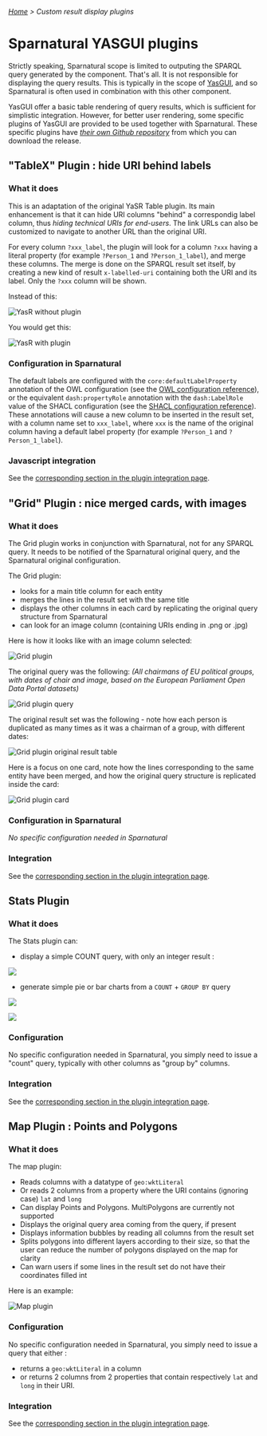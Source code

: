 _[Home](index.html) > Custom result display plugins_


# Sparnatural YASGUI plugins

Strictly speaking, Sparnatural scope is limited to outputing the SPARQL query generated by the component. That's all. It is not responsible for displaying the query results. This is typically in the scope of [YasGUI](https://triply.cc/docs/yasgui/), and so Sparnatural is often used in combination with this other component.

YasGUI offer a basic table rendering of query results, which is sufficient for simplistic integration. However, for better user rendering, some specific plugins of YasGUI are provided to be used together with Sparnatural. These specific plugins have *[their own Github repository](https://github.com/sparna-git/Sparnatural-yasgui-plugins)* from which you can download the release.

## "TableX" Plugin : hide URI behind labels

### What it does


This is an adaptation of the original YaSR Table plugin. Its main enhancement is that it can hide URI columns "behind" a correspondig label column, thus *hiding technical URIs for end-users*. The link URLs can also be customized to navigate to another URL than the original URI.

For every column `?xxx_label`, the plugin will look for a column `?xxx` having a literal property (for example `?Person_1` and `?Person_1_label`), and merge these columns. The merge is done on the SPARQL result set itself, by creating a new kind of result `x-labelled-uri` containing both the URI and its label. Only the `?xxx` column will be shown.

Instead of this:

![YasR without plugin](/assets/images/yasr-without-plugin.png)

You would get this:

![YasR with plugin](/assets/images/yasr-with-plugin.png)


### Configuration in Sparnatural

The default labels are configured with the `core:defaultLabelProperty` annotation of the OWL configuration (see the [OWL configuration reference](OWL-based-configuration.md)), or the equivalent `dash:propertyRole` annotation with the `dash:LabelRole` value of the SHACL configuration (see the [SHACL configuration reference](SHACL-based-configuration.md)). These annotations will cause a new column to be inserted in the result set, with a column name set to `xxx_label`, where `xxx` is the name of the original column having a default label property (for example `?Person_1` and `?Person_1_label`).


### Javascript integration

See the [corresponding section in the plugin integration page](https://docs.sparnatural.eu/YasGUI-plugins-integration.html#tablex-plugin).

## "Grid" Plugin : nice merged cards, with images

### What it does

The Grid plugin works in conjunction with Sparnatural, not for any SPARQL query. It needs to be notified of the Sparnatural original query, and the Sparnatural original configuration.

The Grid plugin:

- looks for a main title column for each entity
- merges the lines in the result set with the same title
- displays the other columns in each card by replicating the original query structure from Sparnatural
- can look for an image column (containing URIs ending in .png or .jpg)

Here is how it looks like with an image column selected:

![Grid plugin](https://github.com/sparna-git/Sparnatural-yasgui-plugins/raw/main/docs/images/grid-1.png)

The original query was the following: _(All chairmans of EU political groups, with dates of chair and image, based on the European Parliament Open Data Portal datasets)_

![Grid plugin query](https://github.com/sparna-git/Sparnatural-yasgui-plugins/raw/main/docs/images/grid-3.png)

The original result set was the following - note how each person is duplicated as many times as it was a chairman of a group, with different dates:

![Grid plugin original result table](https://github.com/sparna-git/Sparnatural-yasgui-plugins/raw/main/docs/images/grid-4.png)

Here is a focus on one card, note how the lines corresponding to the same entity have been merged, and how the original query structure is replicated inside the card:

![Grid plugin card](https://github.com/sparna-git/Sparnatural-yasgui-plugins/raw/main/docs/images/grid-2.png)

### Configuration in Sparnatural

_No specific configuration needed in Sparnatural_

### Integration

See the [corresponding section in the plugin integration page](https://docs.sparnatural.eu/YasGUI-plugins-integration.html#grid-plugin).

## Stats Plugin

### What it does

The Stats plugin can:
- display a simple COUNT query, with only an integer result :

![](https://github.com/sparna-git/Sparnatural-yasgui-plugins/raw/main/docs/images/stats-1.png)

- generate simple pie or bar charts from a `COUNT` + `GROUP BY` query

![](https://github.com/sparna-git/Sparnatural-yasgui-plugins/raw/main/docs/images/stats-2.png)


![](https://github.com/sparna-git/Sparnatural-yasgui-plugins/raw/main/docs/images/stats-3.png)


### Configuration

No specific configuration needed in Sparnatural, you simply need to issue a "count" query, typically with other columns as "group by" columns.

### Integration

See the [corresponding section in the plugin integration page](https://docs.sparnatural.eu/YasGUI-plugins-integration.html#stats-plugin).


## Map Plugin : Points and Polygons

### What it does

The map plugin:

- Reads columns with a datatype of `geo:wktLiteral`
- Or reads 2 columns from a property where the URI contains (ignoring case) `lat` and `long`
- Can display Points and Polygons. MultiPolygons are currently not supported
- Displays the original query area coming from the query, if present
- Displays information bubbles by reading all columns from the result set
- Splits polygons into different layers according to their size, so that the user can reduce the number of polygons displayed on the map for clarity
- Can warn users if some lines in the result set do not have their coordinates filled int

Here is an example:

![Map plugin](https://github.com/sparna-git/Sparnatural-yasgui-plugins/raw/main/docs/images/map-1.png)

### Configuration

No specific configuration needed in Sparnatural, you simply need to issue a query that either :
- returns a `geo:wktLiteral` in a column
- or returns 2 columns from 2 properties that contain respectively `lat` and `long` in their URI.

### Integration

See the [corresponding section in the plugin integration page](https://docs.sparnatural.eu/YasGUI-plugins-integration.html#map-plugin).